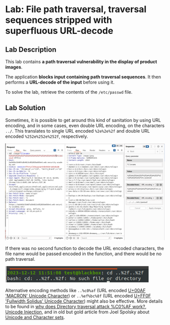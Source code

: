 # Lab: File path traversal, traversal sequences stripped with superfluous URL-decode

## Lab Description

This lab contains **a path traversal vulnerability in the display of product images**.

The application **blocks input containing path traversal sequences**. It then performs a **URL-decode of the input** before using it.

To solve the lab, retrieve the contents of the `/etc/passwd` file.

## Lab Solution



Sometimes, it is possible to get around this kind of sanitation by using URL encoding, and in some cases, even double URL encoding, on the characters `../`. This translates to single URL encoded `%2e%2e%2f` and double URL encoded `%252e%252e%252f`, respectively.



![](double-url-encoding.png)


If there was no second function to decode the URL encoded characters, the file name would be passed encoded in the function, and there would be no path traversal.

![](url-encoded-path-not-working.png)


Alternative encoding methods like `..%c0%af` (URL encoded [U+00AF 'MACRON' Unicode Character](https://www.fileformat.info/info/unicode/char/00af/index.htm)) or `..%ef%bc%8f` (URL encoded  [U+FF0F 'Fullwidth Solidus' Unicode Character](https://www.compart.com/en/unicode/U+FF0F)) might also be effective. More details to be found in [why does Directory traversal attack %C0%AF work?](https://security.stackexchange.com/questions/48879/why-does-directory-traversal-attack-c0af-work##:~:text=First%2C%20URL%20encoding%20also%20know%20as%20percent%2Dencoding%20is), [Unicode Injection](https://book.hacktricks.xyz/pentesting-web/unicode-injection), and in old but gold article from Joel Spolsky about [Unicode and Character sets](https://www.joelonsoftware.com/2003/10/08/the-absolute-minimum-every-software-developer-absolutely-positively-must-know-about-unicode-and-character-sets-no-excuses/).
